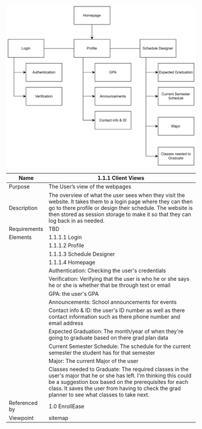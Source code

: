 ![SITEMAP](TeamThreeFiles/sitemap.drawio%20(2).svg)

| Name | 1.1.1 Client Views |
| ----------- | ----------- |
| Purpose | The User’s view of the webpages |
| Description | The overview of what the user sees when they visit the website. It takes them to a login page where they can then go to there profile or design their schedule. The website is then stored as session storage to make it so that they can log back in as needed.  |
| Requirements | TBD |
| Elements | 1.1.1.1 Login |
|          | 1.1.1.2 Profile | 
|          | 1.1.1.3 Schedule Designer |
|          | 1.1.1.4 Homepage |
|          | Authentication: Checking the user's credentials | 
|          | Verification: Verifying that the user is who he or she says he or she is whether that be through text or email | 
|          | GPA: the user's GPA |
|          | Announcements: School announcements for events|
|          | Contact info & ID: the user's ID number as well as there contact information such as there phone number and email address | 
|          | Expected Graduation: The month/year of when they're going to graduate based on there grad plan data |
|          | Current Semester Schedule: The schedule for the current semester the student has for that semester |
|          | Major: The current Major of the user | 
|          |Classes needed to Graduate: The required classes in the user's major that he or she has left. I'm thinking this could be a suggestion box based on the prerequisites for each class. It saves the user from having to check the grad planner to see what classes to take next. |
| Referenced by | 1.0 EnrollEase  |
| Viewpoint | sitemap |
